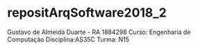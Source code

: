 # repositArqSoftware2018_2

Gustavo de Almeida Duarte - RA 1884298
Curso: Engenharia de Computação
Disciplina:AS35C
Turma: N15
